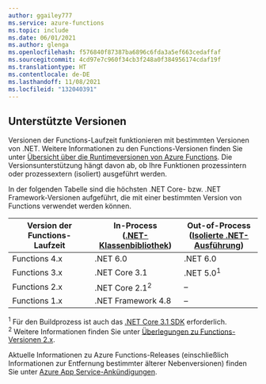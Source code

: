 ```yaml
---
author: ggailey777
ms.service: azure-functions
ms.topic: include
ms.date: 06/01/2021
ms.author: glenga
ms.openlocfilehash: f576840f87387ba6896c6fda3a5ef663cedaffaf
ms.sourcegitcommit: 4cd97e7c960f34cb3f248a0f384956174cdaf19f
ms.translationtype: HT
ms.contentlocale: de-DE
ms.lasthandoff: 11/08/2021
ms.locfileid: "132040391"
---
```

## <a name="supported-versions"></a>Unterstützte Versionen

Versionen der Functions-Laufzeit funktionieren mit bestimmten Versionen von .NET. Weitere Informationen zu den Functions-Versionen finden Sie unter [Übersicht über die Runtimeversionen von Azure Functions](../articles/azure-functions/functions-versions.md). Die Versionsunterstützung hängt davon ab, ob Ihre Funktionen prozessintern oder prozessextern (isoliert) ausgeführt werden. 

In der folgenden Tabelle sind die höchsten .NET Core- bzw. .NET Framework-Versionen aufgeführt, die mit einer bestimmten Version von Functions verwendet werden können. 

| Version der Functions-Laufzeit | In-Process<br/>([.NET-Klassenbibliothek](../articles/azure-functions/functions-dotnet-class-library.md)) | Out-of-Process<br/>([Isolierte .NET-Ausführung](../articles/azure-functions/dotnet-isolated-process-guide.md)) |
| ---- | ---- | --- |
| Functions 4.x | .NET 6.0 | .NET 6.0 |
| Functions 3.x | .NET Core 3.1 | .NET 5.0<sup>1</sup> |
| Functions 2.x | .NET Core 2.1<sup>2</sup> | – |
| Functions 1.x | .NET Framework 4.8 | – |


<sup>1</sup> Für den Buildprozess ist auch das [.NET Core 3.1 SDK](https://dotnet.microsoft.com/download) erforderlich.   
<sup>2</sup> Weitere Informationen finden Sie unter [Überlegungen zu Functions-Versionen 2.x](../articles/azure-functions/functions-dotnet-class-library.md#functions-v2x-considerations).     

Aktuelle Informationen zu Azure Functions-Releases (einschließlich Informationen zur Entfernung bestimmter älterer Nebenversionen) finden Sie unter [Azure App Service-Ankündigungen](https://github.com/Azure/app-service-announcements/issues).
